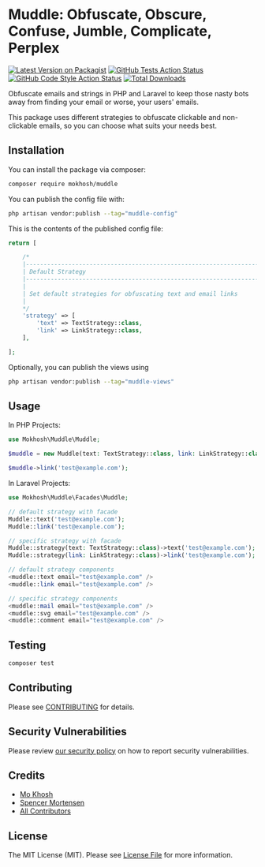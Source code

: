 # Muddle: Obfuscate, Obscure, Confuse, Jumble, Complicate, Perplex

[![Latest Version on Packagist](https://img.shields.io/packagist/v/mokhosh/muddle.svg?style=flat-square)](https://packagist.org/packages/mokhosh/muddle)
[![GitHub Tests Action Status](https://img.shields.io/github/actions/workflow/status/mokhosh/muddle/run-tests.yml?branch=main&label=tests&style=flat-square)](https://github.com/mokhosh/muddle/actions?query=workflow%3Arun-tests+branch%3Amain)
[![GitHub Code Style Action Status](https://img.shields.io/github/actions/workflow/status/mokhosh/muddle/fix-php-code-style-issues.yml?branch=main&label=code%20style&style=flat-square)](https://github.com/mokhosh/muddle/actions?query=workflow%3A"Fix+PHP+code+style+issues"+branch%3Amain)
[![Total Downloads](https://img.shields.io/packagist/dt/mokhosh/muddle.svg?style=flat-square)](https://packagist.org/packages/mokhosh/muddle)

Obfuscate emails and strings in PHP and Laravel to keep those nasty bots away from finding your email or worse, your users' emails.

This package uses different strategies to obfuscate clickable and non-clickable emails, so you can choose what suits your needs best.

## Installation

You can install the package via composer:

```bash
composer require mokhosh/muddle
```

You can publish the config file with:

```bash
php artisan vendor:publish --tag="muddle-config"
```

This is the contents of the published config file:

```php
return [

    /*
    |--------------------------------------------------------------------------
    | Default Strategy
    |--------------------------------------------------------------------------
    |
    | Set default strategies for obfuscating text and email links
    |
    */
    'strategy' => [
        'text' => TextStrategy::class,
        'link' => LinkStrategy::class,
    ],

];
```

Optionally, you can publish the views using

```bash
php artisan vendor:publish --tag="muddle-views"
```

## Usage

In PHP Projects:

```php
use Mokhosh\Muddle\Muddle;

$muddle = new Muddle(text: TextStrategy::class, link: LinkStrategy::class);

$muddle->link('test@example.com');
```

In Laravel Projects:

```php
use Mokhosh\Muddle\Facades\Muddle;

// default strategy with facade
Muddle::text('test@example.com');
Muddle::link('test@example.com');

// specific strategy with facade
Muddle::strategy(text: TextStrategy::class)->text('test@example.com');
Muddle::strategy(link: LinkStrategy::class)->link('test@example.com');

// default strategy components
<muddle::text email="test@example.com" />
<muddle::link email="test@example.com" />

// specific strategy components
<muddle::mail email="test@example.com" />
<muddle::svg email="test@example.com" />
<muddle::comment email="test@example.com" />
```

## Testing

```bash
composer test
```

## Contributing

Please see [CONTRIBUTING](CONTRIBUTING.md) for details.

## Security Vulnerabilities

Please review [our security policy](../../security/policy) on how to report security vulnerabilities.

## Credits

- [Mo Khosh](https://github.com/mokhosh)
- [Spencer Mortensen](https://spencermortensen.com/articles/email-obfuscation)
- [All Contributors](../../contributors)

## License

The MIT License (MIT). Please see [License File](LICENSE.md) for more information.
